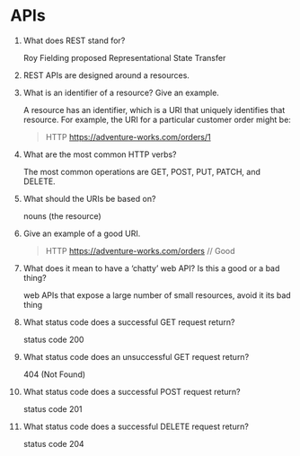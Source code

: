 # APIs




1. What does REST stand for?

    Roy Fielding proposed Representational State Transfer 

2. REST APIs are designed around a resources.


3. What is an identifier of a resource? Give an example.

    A resource has an identifier, which is a URI that uniquely identifies that resource. For example, the URI for a particular customer order might be:

    >HTTP
    https://adventure-works.com/orders/1

4. What are the most common HTTP verbs?

    The most common operations are GET, POST, PUT, PATCH, and DELETE.

5. What should the URIs be based on?

    nouns (the resource)

6. Give an example of a good URI.

    >HTTP
    https://adventure-works.com/orders // Good


7. What does it mean to have a ‘chatty’ web API? Is this a good or a bad thing?

    web APIs that expose a large number of small resources, avoid it its bad thing

8. What status code does a successful GET request return?

    status code 200 


9. What status code does an unsuccessful GET request return?

     404 (Not Found)

10. What status code does a successful POST request return?

    status code 201

11. What status code does a successful DELETE request return?

    status code 204


